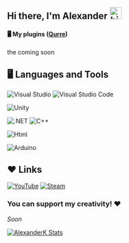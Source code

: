 ## Hi there, I'm Alexander <img src="https://user-images.githubusercontent.com/1303154/88677602-1635ba80-d120-11ea-84d8-d263ba5fc3c0.gif" width="28px" alt="hi">

#### 🖥 My plugins ([Qurre](https://github.com/Qurre-Team/Qurre-sl))
the coming soon

## 🖥 Languages and Tools

![Visual Studio](https://img.shields.io/badge/-Visual%20Studio-090909?style=for-the-badge&logo=visualstudio&logoColor=5C2D91)
![Visual Studio Code](https://img.shields.io/badge/-Visual%20Studio%20Code-090909?style=for-the-badge&logo=visualstudiocode&logoColor=007ACC)

![Unity](https://img.shields.io/badge/-Unity-090909?style=for-the-badge&logo=unity&logoColor=FFFFFF)

![.NET](https://img.shields.io/badge/-.FRAMEWORK-090909?style=for-the-badge&logo=.net&logoColor=512BD4)
![C++](https://img.shields.io/badge/-C++-090909?style=for-the-badge&logo=cplusplus&logoColor=00599C)

![Html](https://img.shields.io/badge/-Html-090909?style=for-the-badge&logo=html5&logoColor=E34F26)

![Arduino](https://img.shields.io/badge/-Arduino-090909?style=for-the-badge&logo=arduino&logoColor=00979D)

## ❤ Links

[![YouTube](https://img.shields.io/badge/-YouTube-090909?style=for-the-badge&logo=youtube&logoColor=FF0000)](https://www.youtube.com/channel/UCw7locP80HHmSBKhC2AGXgQ)
[![Steam](https://img.shields.io/badge/-Steam-090909?style=for-the-badge&logo=steam&logoColor=1B2838)](https://steamcommunity.com/id/AlexanderKK)

### You can support my creativity! ❤
_Soon_

[![AlexanderK Stats](https://github-readme-stats.vercel.app/api?username=alexanderk666&hide=contribs,prs&theme=gruvbox)](https://github.com/anuraghazra/github-readme-stats)